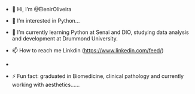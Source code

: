- 👋 Hi, I’m @ElenirOliveira
- 👀 I’m interested in Python...
- 🌱 I’m currently learning Python at Senai and DIO, studying data analysis and development at Drummond University.

- 📫 How to reach me Linkdin (https://www.linkedin.com/feed/)
-
- ⚡ Fun fact: graduated in Biomedicine, clinical pathology and currently working with aesthetics......

<!---
ElenirOliveira/ElenirOliveira is a ✨ special ✨ repository because its `README.md` (this file) appears on your GitHub profile.
You can click the Preview link to take a look at your changes.
--->
